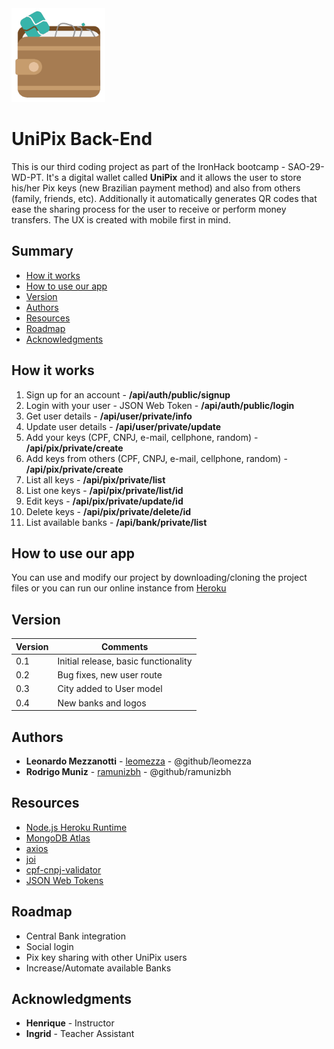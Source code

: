 <img src="./UniPix-logo.png" width="150" height="150" alt="Unipix Logo">

# UniPix Back-End

This is our third coding project as part of the IronHack bootcamp - SAO-29-WD-PT. It's a digital wallet called **UniPix** and it allows the user to store his/her Pix keys (new Brazilian payment method) and also from others (family, friends, etc). Additionally it automatically generates QR codes that ease the sharing process for the user to receive or perform money transfers. The UX is created with mobile first in mind.

## Summary

- [How it works](#how-it-works)
- [How to use our app](#how-to-use-our-app)
- [Version](#version)
- [Authors](#authors)
- [Resources](#resources)
- [Roadmap](#roadmap)
- [Acknowledgments](#acknowledgments)

## How it works

1. Sign up for an account - **/api/auth/public/signup**
2. Login with your user - JSON Web Token - **/api/auth/public/login**
3. Get user details - **/api/user/private/info**
4. Update user details - **/api/user/private/update**
5. Add your keys (CPF, CNPJ, e-mail, cellphone, random) - **/api/pix/private/create**
6. Add keys from others (CPF, CNPJ, e-mail, cellphone, random) - **/api/pix/private/create**
7. List all keys - **/api/pix/private/list**
8. List one keys - **/api/pix/private/list/id**
9. Edit keys - **/api/pix/private/update/id**
10. Delete keys - **/api/pix/private/delete/id**
11. List available banks - **/api/bank/private/list**

## How to use our app

You can use and modify our project by downloading/cloning the project files or you can run our online instance from [Heroku](https://unipix.herokuapp.com/)

## Version

| Version | Comments                             |
| ------- | ------------------------------------ |
| 0.1     | Initial release, basic functionality |
| 0.2     | Bug fixes, new user route            |
| 0.3     | City added to User model             |
| 0.4     | New banks and logos                  |

## Authors

- **Leonardo Mezzanotti** - [leomezza](https://github.com/leomezza) - @github/leomezza
- **Rodrigo Muniz** - [ramunizbh](https://github.com/ramunizbh) - @github/ramunizbh

## Resources

- [Node.js Heroku Runtime](https://www.heroku.com/nodejs)
- [MongoDB Atlas](https://www.mongodb.com/cloud/atlas)
- [axios](https://github.com/axios/axios)
- [joi](https://github.com/sideway/joi)
- [cpf-cnpj-validator](https://github.com/carvalhoviniciusluiz/cpf-cnpj-validator)
- [JSON Web Tokens](https://jwt.io/)

## Roadmap

- Central Bank integration
- Social login
- Pix key sharing with other UniPix users
- Increase/Automate available Banks

## Acknowledgments

- **Henrique** - Instructor
- **Ingrid** - Teacher Assistant
